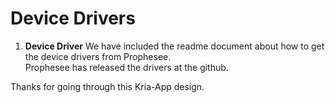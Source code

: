 # Device Drivers

1. **Device Driver**
We have included the readme document about how to get the device drivers from Prophesee. \
Prophesee has released the drivers at the github.
 


Thanks for going through this Kria-App design.

